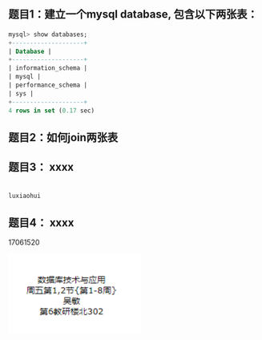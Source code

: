 ## 题目1：建立一个mysql database, 包含以下两张表：

```sql
mysql> show databases; 
+--------------------+ 
| Database | 
+--------------------+ 
| information_schema | 
| mysql | 
| performance_schema | 
| sys | 
+--------------------+ 
4 rows in set (0.17 sec)
```

## 题目2：如何join两张表

## 题目3： xxxx
```sql

luxiaohui


```
## 题目4： xxxx


17061520

 ![](https://github.com/luxiaohuivv/mysql-test-1/blob/master/%E8%AF%BE%E8%A1%A8.png)

